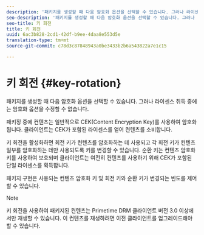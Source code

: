 ```yaml
---
description: '패키지를 생성할 때 다음 암호화 옵션을 선택할 수 있습니다. 그러나 라이센스 취득 중에는 암호화 옵션을 수정할 수 없습니다 '
seo-description: '패키지를 생성할 때 다음 암호화 옵션을 선택할 수 있습니다. 그러나 라이센스 취득 중에는 암호화 옵션을 수정할 수 없습니다 '
seo-title: 키 회전
title: 키 회전
uuid: 6ac3b828-2cd1-42df-b9ee-4daa8e553d5e
translation-type: tm+mt
source-git-commit: c78d3c87848943a0be3433b2b6a543822a7e1c15

---
```



# 키 회전 {#key-rotation}

패키지를 생성할 때 다음 암호화 옵션을 선택할 수 있습니다. 그러나 라이센스 취득 중에는 암호화 옵션을 수정할 수 없습니다.

패키징 중에 컨텐츠는 일반적으로 CEK(Content Encryption Key)를 사용하여 암호화됩니다. 클라이언트는 CEK가 포함된 라이센스를 얻어 컨텐츠를 소비합니다.

키 회전을 활성화하면 회전 키가 컨텐츠를 암호화하는 데 사용되고 각 회전 키가 컨텐츠 일부를 암호화하는 데만 사용되도록 키를 변경할 수 있습니다. 순환 키는 컨텐츠 암호화 키를 사용하여 보호되며 클라이언트는 여전히 컨텐츠를 사용하기 위해 CEK가 포함된 단일 라이센스를 획득합니다.

패키지 구현은 사용되는 컨텐츠 암호화 키 및 회전 키와 순환 키가 변경되는 빈도를 제어할 수 있습니다.

>[!NOTE]
>
>키 회전을 사용하여 패키지된 컨텐츠는 Primetime DRM 클라이언트 버전 3.0 이상에서만 재생할 수 있습니다. 이 컨텐츠를 재생하려면 이전 클라이언트를 업그레이드해야 할 수 있습니다.